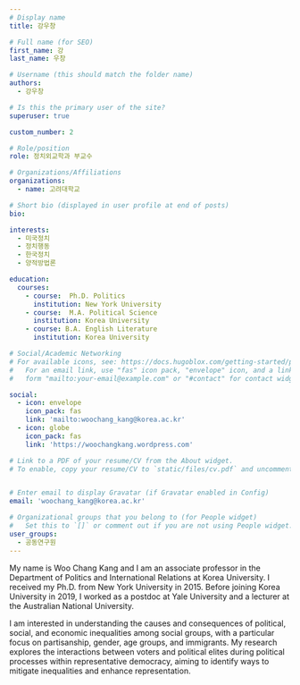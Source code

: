 ```yaml
---
# Display name
title: 강우창

# Full name (for SEO)
first_name: 강
last_name: 우창

# Username (this should match the folder name)
authors:
  - 강우창

# Is this the primary user of the site?
superuser: true

custom_number: 2

# Role/position
role: 정치외교학과 부교수

# Organizations/Affiliations
organizations:
  - name: 고려대학교

# Short bio (displayed in user profile at end of posts)
bio:

interests:
  - 미국정치
  - 정치행동
  - 한국정치
  - 양적방법론

education:
  courses:
    - course:  Ph.D. Politics
      institution: New York University
    - course:  M.A. Political Science
      institution: Korea University
    - course: B.A. English Literature
      institution: Korea University

# Social/Academic Networking
# For available icons, see: https://docs.hugoblox.com/getting-started/page-builder/#icons
#   For an email link, use "fas" icon pack, "envelope" icon, and a link in the
#   form "mailto:your-email@example.com" or "#contact" for contact widget.

social:
  - icon: envelope
    icon_pack: fas
    link: 'mailto:woochang_kang@korea.ac.kr'
  - icon: globe
    icon_pack: fas
    link: 'https://woochangkang.wordpress.com'

# Link to a PDF of your resume/CV from the About widget.
# To enable, copy your resume/CV to `static/files/cv.pdf` and uncomment the lines below.


# Enter email to display Gravatar (if Gravatar enabled in Config)
email: 'woochang_kang@korea.ac.kr'

# Organizational groups that you belong to (for People widget)
#   Set this to `[]` or comment out if you are not using People widget.
user_groups:
  - 공동연구원
---
```

My name is Woo Chang Kang and I am an associate professor in the Department of Politics and International Relations at Korea University. I received my Ph.D. from New York University in 2015. Before joining Korea University in 2019, I worked as a postdoc at Yale University and a lecturer at the Australian National University. 

I am interested in understanding the causes and consequences of political, social, and economic inequalities among social groups, with a particular focus on partisanship, gender, age groups, and immigrants. My research explores the interactions between voters and political elites during political processes within representative democracy, aiming to identify ways to mitigate inequalities and enhance representation.

